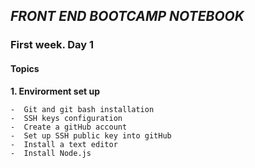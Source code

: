 ## *FRONT END BOOTCAMP NOTEBOOK*
### First week. Day 1

#### Topics
**1. Envirorment set up**

    -  Git and git bash installation
    -  SSH keys configuration
    -  Create a gitHub account
    -  Set up SSH public key into gitHub
    -  Install a text editor
    -  Install Node.js





